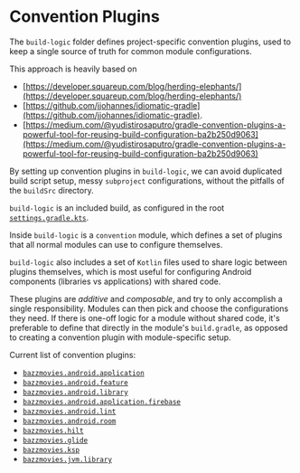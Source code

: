 # Convention Plugins

The `build-logic` folder defines project-specific convention plugins, used to keep a single
source of truth for common module configurations.

This approach is heavily based on

- [https://developer.squareup.com/blog/herding-elephants/](https://developer.squareup.com/blog/herding-elephants/)
- [https://github.com/jjohannes/idiomatic-gradle](https://github.com/jjohannes/idiomatic-gradle).
- [https://medium.com/@yudistirosaputro/gradle-convention-plugins-a-powerful-tool-for-reusing-build-configuration-ba2b250d9063](https://medium.com/@yudistirosaputro/gradle-convention-plugins-a-powerful-tool-for-reusing-build-configuration-ba2b250d9063)

By setting up convention plugins in `build-logic`, we can avoid duplicated build script setup,
messy `subproject` configurations, without the pitfalls of the `buildSrc` directory.

`build-logic` is an included build, as configured in the root
[`settings.gradle.kts`](../settings.gradle.kts).

Inside `build-logic` is a `convention` module, which defines a set of plugins that all normal
modules can use to configure themselves.

`build-logic` also includes a set of `Kotlin` files used to share logic between plugins themselves,
which is most useful for configuring Android components (libraries vs applications) with shared
code.

These plugins are *additive* and *composable*, and try to only accomplish a single responsibility.
Modules can then pick and choose the configurations they need.
If there is one-off logic for a module without shared code, it's preferable to define that directly
in the module's `build.gradle`, as opposed to creating a convention plugin with module-specific
setup.

Current list of convention plugins:

- [`bazzmovies.android.application`](convention/src/main/kotlin/AndroidApplicationConventionPlugin.kt)
- [`bazzmovies.android.feature`](convention/src/main/kotlin/AndroidFeatureConventionPlugin.kt)
- [`bazzmovies.android.library`](convention/src/main/kotlin/AndroidLibraryConventionPlugin.kt)
- [`bazzmovies.android.application.firebase`](convention/src/main/kotlin/AndroidApplicationFirebaseConventionPlugin.kt)
- [`bazzmovies.android.lint`](convention/src/main/kotlin/AndroidLintConventionPlugin.kt)
- [`bazzmovies.android.room`](convention/src/main/kotlin/AndroidRoomConventionPlugin.kt)
- [`bazzmovies.hilt`](convention/src/main/kotlin/HiltConventionPlugin.kt)
- [`bazzmovies.glide`](convention/src/main/kotlin/GlideConventionPlugin.kt)
- [`bazzmovies.ksp`](convention/src/main/kotlin/KSPConventionPlugin.kt)
- [`bazzmovies.jvm.library`](convention/src/main/kotlin/JvmLibraryConventionPlugin.kt)
